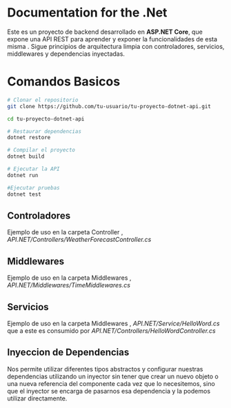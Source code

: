 
# Documentation for the .Net 

Este es un proyecto de backend desarrollado en **ASP.NET Core**, que expone una API REST para aprender y exponer la funcionalidades de esta misma . Sigue principios de arquitectura limpia con controladores, servicios, middlewares y dependencias inyectadas.


# Comandos Basicos 
```bash
# Clonar el repositorio
git clone https://github.com/tu-usuario/tu-proyecto-dotnet-api.git

cd tu-proyecto-dotnet-api

# Restaurar dependencias
dotnet restore

# Compilar el proyecto
dotnet build

# Ejecutar la API
dotnet run

#Ejecutar pruebas
dotnet test
```
## Controladores

Ejemplo de uso en la carpeta Controller , *API.NET/Controllers/WeatherForecastController.cs*

## Middlewares

Ejemplo de uso en la carpeta Middlewares , *API.NET/Middlewares/TimeMiddlewares.cs*

## Servicios

Ejemplo de uso en la carpeta Middlewares , *API.NET/Service/HelloWord.cs* que a este es consumido por *API.NET/Controllers/HelloWordController.cs*


## Inyeccion de Dependencias 

Nos permite utilizar diferentes tipos abstractos y configurar nuestras dependencias utilizando un inyector sin tener que 
crear un nuevo objeto o
una nueva referencia del componente cada vez que lo necesitemos,
sino que el inyector se encarga de pasarnos esa dependencia y la podemos utilizar directamente.   